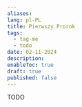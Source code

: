 ```yaml
---
aliases: 
lang: pl-PL
title: Pierwszy Prorok
tags:
  - tag-me
  - todo
date: 02-11-2024
description: 
enableToc: true
draft: true
published: false
---
```


TODO